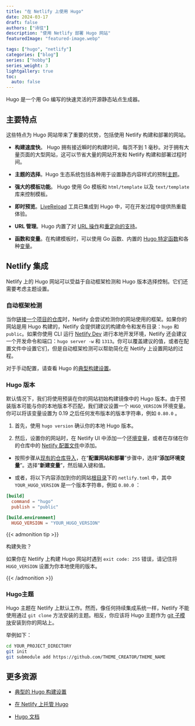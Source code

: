 ```yaml
---
title: "在 Netlify 上使用 Hugo"
date: 2024-03-17
draft: false
authors: ["诗往"]
description: "使用 Netlify 部署 Hugo 网站"
featuredImage: "featured-image.webp"

tags: ["hugo", "netlify"]
categories: ["blog"]
series: ["hobby"]
series_weight: 3
lightgallery: true
toc:
  auto: false
---
```


Hugo 是一个用 Go 编写的快速灵活的开源静态站点生成器。

## 主要特点

这些特点为 Hugo 网站带来了重要的优势，包括使用 Netlify 构建和部署的网站。

- **构建速度快**。 Hugo 拥有接近瞬时的构建时间，每页不到 1 毫秒。对于拥有大量页面的大型网站，这可以节省大量的网站开发和 Netlify 构建和部署过程时间。

- **主题的选择**。Hugo 生态系统包括各种用于设置静态内容样式的预制[主题](https://themes.gohugo.io/)。

- **强大的模板功能**。 Hugo 使用 Go 模板和 `html/template` 以及 `text/template` 库来控制模板。

- **即时预览**。[LiveReload](https://gohugo.io/getting-started/usage/#livereload) 工具已集成到 Hugo 中，可在开发过程中提供热重载体验。

- **URL 管理**。Hugo 内置了对 [URL 操作](https://gohugo.io/content-management/urls/)和[重定向的支持](https://gohugo.io/content-management/urls/#aliases)。

- **函数和变量**。在构建模板时，可以使用 Go 函数、内置的 [Hugo 特定函数](https://gohugo.io/functions/)和各种[变量](https://gohugo.io/variables/)。


## Netlify 集成

Netlify 上的 Hugo 网站可以受益于自动框架检测和 Hugo 版本选择控制。它们还需要考虑主题设置。

### 自动框架检测

当你[链接一个项目的仓库](https://docs.netlify.com/welcome/add-new-site/#import-from-an-existing-repository)时，Netlify 会尝试检测你的网站使用的框架。如果你的网站是用 Hugo 构建的，Netlify 会提供建议的构建命令和发布目录：`hugo` 和 `public`。如果你使用 CLI 运行 [Netlify Dev](https://docs.netlify.com/cli/local-development/) 进行本地开发环境，Netlify 还会建议一个开发命令和端口：`hugo server -w` 和 `1313`。你可以覆盖建议的值，或者在配置文件中设置它们，但是自动框架检测可以帮助简化在 Netlify 上设置网站的过程。

对于手动配置，请查看 Hugo 的[典型构建设置](https://docs.netlify.com/frameworks/#hugo)。

### Hugo 版本

默认情况下，我们将使用预装在你的网站初始构建镜像中的 Hugo 版本。由于预装版本可能与你的本地版本不匹配，我们建议设置一个 `HUGO_VERSION` 环境变量。你可以将该变量设置为 0.19 之后任何发布版本的版本字符串，例如 `0.80.0` 。

1. 首先，使用 `hugo version` 确认你的本地 Hugo 版本。

2. 然后，设置你的网站时，在 Netlify UI 中添加一个[环境变量](https://docs.netlify.com/environment-variables/overview/)，或者在存储在你的仓库中的 [Netlify 配置文件](https://docs.netlify.com/configure-builds/file-based-configuration/)中添加。

  - 按照步骤从[现有的仓库导入](https://docs.netlify.com/welcome/add-new-site)，在“**配置网站和部署**”步骤中，选择“**添加环境变量**”。选择“**新建变量**”，然后输入键和值。

  - 或者，将以下内容添加到你的网站[根目录](https://docs.netlify.com/configure-builds/overview/#definitions-1)下的 `netlify.toml` 中，其中 `YOUR_HUGO_VERSION` 是一个版本字符串，例如 `0.80.0` ：
  
```toml
[build]
  command = "hugo"
  publish = "public"

[build.environment]
  HUGO_VERSION = "YOUR_HUGO_VERSION"
```

{{< admonition tip >}}

构建失败？

如果你在 Netlify 上构建 Hugo 网站时遇到 `exit code: 255` 错误，请记住将 `HUGO_VERSION` 设置为你本地使用的版本。

{{< /admonition >}}


### Hugo主题

Hugo 主题在 Netlify 上默认工作。然而，像任何持续集成系统一样，Netlify 不能使用通过 `git clone` 方法安装的主题。相反，你应该将 Hugo 主题作为 [git 子模块](https://git-scm.com/docs/gitsubmodules)安装到你的网站上。

举例如下：

```bash
cd YOUR_PROJECT_DIRECTORY
git init
git submodule add https://github.com/THEME_CREATOR/THEME_NAME
```

## 更多资源

- [典型的 Hugo 构建设置](https://docs.netlify.com/frameworks/#hugo)

- [在 Netlify 上托管 Hugo](https://gohugo.io/hosting-and-deployment/hosting-on-netlify/)

- [Hugo 文档](https://gohugo.io/documentation/)